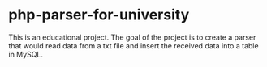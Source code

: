 # php-parser-for-university
This is an educational project. 
The goal of the project is to create a parser that would read data from a txt file and insert the received data into a table in MySQL.
